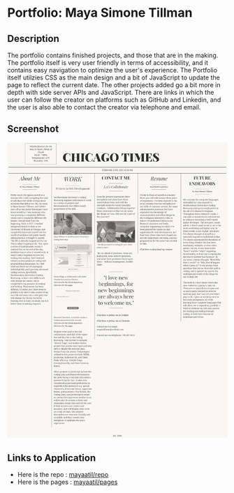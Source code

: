 # Portfolio: Maya Simone Tillman

## Description

The portfolio contains finished projects, and those that are in the making. The portfolio itself is very user friendly in terms of accessibility, and it contains easy navigation to optimize the user's experience. The Portfolio itself utilzies CSS as the main design and a bit of JavaScript to update the page to reflect the current date. The other projects added go a bit more in depth with side server APIs and JavaScript. There are links in which the user can follow the creator on platforms such as GitHub and Linkedin, and the user is also able to contact the creator via telephone and email.

## Screenshot

![The portfolio includes navigation and redirect links, personalized images of the creator in gif form, and subheadings that contains information in which the user can observe and learn more about. Additionally, there are headings that contain an About Me, Work and Project Developments, Work History with a downloadable resume, and Future Endeavors.](./assets/images/screencapture-file-C-Users-mayas-code-hw2b-index-html-2022-02-13-22_36_48.png)

## Links to Application

- Here is the repo : [mayaatil/repo](https://github.com/mayaatil/Portfolio)
- Here is the pages : [mayaatil/pages](https://mayaatil.github.io/Portfolio/)
